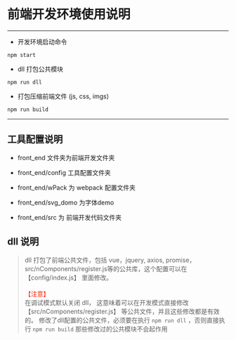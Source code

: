 # 前端开发环境使用说明

  ---
  - 开发环境启动命令

  ` npm start `

  - dll 打包公共模块

  ` npm run dll `

  - 打包压缩前端文件 (js, css, imgs)

  ` npm run build `

  ---

  ## 工具配置说明

  * front_end 文件夹为前端开发文件夹

  * front_end/config 工具配置文件夹

  * front_end/wPack 为 webpack 配置文件夹

  * front_end/svg_domo 为字体demo

  * front_end/src 为 前端开发代码文件夹
  

  ## dll 说明

  > dll 打包了前端公共文件，包括 vue，jquery, axios, promise，src/nComponents/register.js等的公共库，这个配置可以在【config/index.js】 里面修改。<br><br>
  > <font color="#f932000">【注意】<br> </font>
  在调试模式默认关闭 dll， 这意味着可以在开发模式直接修改
  【src/nComponents/register.js】 等公共文件，并且这些修改都是有效的。
  修改了dll配置的公共文件，必须要在执行 `npm run dll` ，否则直接执行 `npm run build` 那些修改过的公共模块不会起作用
